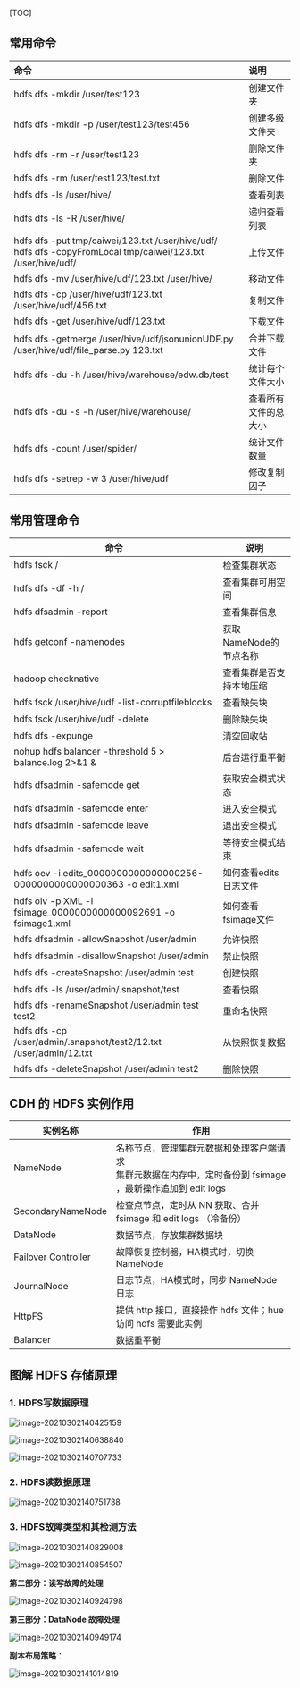 [TOC]

## 常用命令

| 命令                                                         | 说明                 |
| :----------------------------------------------------------- | :------------------- |
| hdfs dfs -mkdir /user/test123                                | 创建文件夹           |
| hdfs dfs -mkdir -p /user/test123/test456                     | 创建多级文件夹       |
| hdfs dfs -rm -r /user/test123                                | 删除文件夹           |
| hdfs dfs -rm  /user/test123/test.txt                         | 删除文件             |
| hdfs dfs -ls /user/hive/                                     | 查看列表             |
| hdfs dfs -ls -R /user/hive/                                  | 递归查看列表         |
| hdfs dfs -put tmp/caiwei/123.txt /user/hive/udf/ <br>hdfs dfs -copyFromLocal tmp/caiwei/123.txt /user/hive/udf/ | 上传文件             |
| hdfs dfs -mv /user/hive/udf/123.txt   /user/hive/            | 移动文件             |
| hdfs dfs -cp /user/hive/udf/123.txt  /user/hive/udf/456.txt  | 复制文件             |
| hdfs dfs -get /user/hive/udf/123.txt                         | 下载文件             |
| hdfs dfs -getmerge /user/hive/udf/jsonunionUDF.py /user/hive/udf/file_parse.py 123.txt     | 合并下载文件             |
| hdfs dfs -du -h /user/hive/warehouse/edw.db/test             | 统计每个文件大小     |
| hdfs dfs -du -s -h /user/hive/warehouse/                     | 查看所有文件的总大小 |
| hdfs dfs -count /user/spider/                                | 统计文件数量         |
| hdfs dfs -setrep -w 3 /user/hive/udf                         | 修改复制因子         |


## 常用管理命令

| 命令                                                  | 说明                     |
| ----------------------------------------------------- | ------------------------ |
| hdfs fsck /                                           | 检查集群状态             |
| hdfs dfs -df -h /                                     | 查看集群可用空间         |
| hdfs dfsadmin -report                                 | 查看集群信息             |
| hdfs getconf -namenodes                               | 获取NameNode的节点名称   |
| hadoop checknative                                    | 查看集群是否支持本地压缩 |
| hdfs fsck /user/hive/udf -list-corruptfileblocks      | 查看缺失块               |
| hdfs fsck /user/hive/udf  -delete                     | 删除缺失块               |
| hdfs dfs -expunge                                     | 清空回收站               |
| nohup hdfs balancer -threshold 5 > balance.log 2>&1 & | 后台运行重平衡           |
| hdfs dfsadmin -safemode get                           | 获取安全模式状态         |
| hdfs dfsadmin -safemode enter                         | 进入安全模式             |
| hdfs dfsadmin -safemode leave                         | 退出安全模式             |
| hdfs dfsadmin -safemode wait                          | 等待安全模式结束         |
| hdfs oev -i edits_0000000000000000256-0000000000000000363 -o edit1.xml           | 如何查看edits日志文件        |
| hdfs oiv -p XML -i fsimage_0000000000000092691 -o fsimage1.xml                   | 如何查看fsimage文件         |
| hdfs dfsadmin -allowSnapshot /user/admin             | 允许快照         |
| hdfs dfsadmin -disallowSnapshot /user/admin          | 禁止快照         |
| hdfs dfs -createSnapshot /user/admin test            | 创建快照         |
| hdfs dfs -ls /user/admin/.snapshot/test              | 查看快照         |
| hdfs dfs -renameSnapshot /user/admin test test2      | 重命名快照       |
| hdfs dfs -cp /user/admin/.snapshot/test2/12.txt /user/admin/12.txt  | 从快照恢复数据       |
| hdfs dfs -deleteSnapshot /user/admin test2           | 删除快照       |




## CDH 的 HDFS 实例作用

| 实例名称            | 作用                                                         |
| ------------------- | ------------------------------------------------------------ |
| NameNode            | 名称节点，管理集群元数据和处理客户端请求 <br> 集群元数据在内存中，定时备份到 fsimage ，最新操作追加到 edit logs |
| SecondaryNameNode   | 检查点节点，定时从 NN 获取、合并 fsimage 和 edit logs （冷备份） |
| DataNode            | 数据节点，存放集群数据块                                     |
| Failover Controller | 故障恢复控制器，HA模式时，切换 NameNode                      |
| JournalNode         | 日志节点，HA模式时，同步 NameNode 日志                       |
| HttpFS              | 提供 http 接口，直接操作 hdfs 文件；hue 访问 hdfs 需要此实例  |
| Balancer            | 数据重平衡                                                   |



## 图解 HDFS 存储原理

### 1. HDFS写数据原理

![image-20210302140425159](https://gitee.com/TurboWay/blogimg/raw/master/img/image-20210302140425159.png)

![image-20210302140638840](https://gitee.com/TurboWay/blogimg/raw/master/img/image-20210302140638840.png)

![image-20210302140707733](https://gitee.com/TurboWay/blogimg/raw/master/img/image-20210302140707733.png)


### 2. HDFS读数据原理

![image-20210302140751738](https://gitee.com/TurboWay/blogimg/raw/master/img/image-20210302140751738.png)

### 3. HDFS故障类型和其检测方法

![image-20210302140829008](https://gitee.com/TurboWay/blogimg/raw/master/img/image-20210302140829008.png)

![image-20210302140854507](https://gitee.com/TurboWay/blogimg/raw/master/img/image-20210302140854507.png)

**第二部分：读写故障的处理**

![image-20210302140924798](https://gitee.com/TurboWay/blogimg/raw/master/img/image-20210302140924798.png)


**第三部分：DataNode 故障处理**

![image-20210302140949174](https://gitee.com/TurboWay/blogimg/raw/master/img/image-20210302140949174.png)

**副本布局策略**：

![image-20210302141014819](https://gitee.com/TurboWay/blogimg/raw/master/img/image-20210302141014819.png)